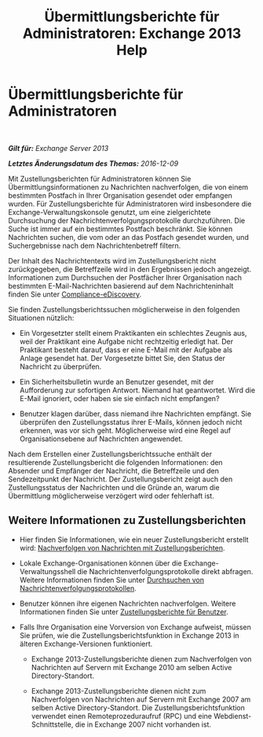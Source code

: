 ﻿---
title: 'Übermittlungsberichte für Administratoren: Exchange 2013 Help'
TOCTitle: Übermittlungsberichte für Administratoren
ms:assetid: d98623d3-e0b7-4cb9-93fb-6351b4a06137
ms:mtpsurl: https://technet.microsoft.com/de-de/library/JJ919241(v=EXCHG.150)
ms:contentKeyID: 51409349
ms.date: 04/24/2018
mtps_version: v=EXCHG.150
ms.translationtype: HT
---

# Übermittlungsberichte für Administratoren

 

_**Gilt für:** Exchange Server 2013_

_**Letztes Änderungsdatum des Themas:** 2016-12-09_

Mit Zustellungsberichten für Administratoren können Sie Übermittlungsinformationen zu Nachrichten nachverfolgen, die von einem bestimmten Postfach in Ihrer Organisation gesendet oder empfangen wurden. Für Zustellungsberichte für Administratoren wird insbesondere die Exchange-Verwaltungskonsole genutzt, um eine zielgerichtete Durchsuchung der Nachrichtenverfolgungsprotokolle durchzuführen. Die Suche ist immer auf ein bestimmtes Postfach beschränkt. Sie können Nachrichten suchen, die vom oder an das Postfach gesendet wurden, und Suchergebnisse nach dem Nachrichtenbetreff filtern.

Der Inhalt des Nachrichtentexts wird im Zustellungsbericht nicht zurückgegeben, die Betreffzeile wird in den Ergebnissen jedoch angezeigt. Informationen zum Durchsuchen der Postfächer Ihrer Organisation nach bestimmten E-Mail-Nachrichten basierend auf dem Nachrichteninhalt finden Sie unter [Compliance-eDiscovery](in-place-ediscovery-exchange-2013-help.md).

Sie finden Zustellungsberichtssuchen möglicherweise in den folgenden Situationen nützlich:

  - Ein Vorgesetzter stellt einem Praktikanten ein schlechtes Zeugnis aus, weil der Praktikant eine Aufgabe nicht rechtzeitig erledigt hat. Der Praktikant besteht darauf, dass er eine E-Mail mit der Aufgabe als Anlage gesendet hat. Der Vorgesetzte bittet Sie, den Status der Nachricht zu überprüfen.

  - Ein Sicherheitsbulletin wurde an Benutzer gesendet, mit der Aufforderung zur sofortigen Antwort. Niemand hat geantwortet. Wird die E-Mail ignoriert, oder haben sie sie einfach nicht empfangen?

  - Benutzer klagen darüber, dass niemand ihre Nachrichten empfängt. Sie überprüfen den Zustellungsstatus ihrer E-Mails, können jedoch nicht erkennen, was vor sich geht. Möglicherweise wird eine Regel auf Organisationsebene auf Nachrichten angewendet.

Nach dem Erstellen einer Zustellungsberichtssuche enthält der resultierende Zustellungsbericht die folgenden Informationen: den Absender und Empfänger der Nachricht, die Betreffzeile und den Sendezeitpunkt der Nachricht. Der Zustellungsbericht zeigt auch den Zustellungsstatus der Nachrichten und die Gründe an, warum die Übermittlung möglicherweise verzögert wird oder fehlerhaft ist.

## Weitere Informationen zu Zustellungsberichten

  - Hier finden Sie Informationen, wie ein neuer Zustellungsbericht erstellt wird: [Nachverfolgen von Nachrichten mit Zustellungsberichten](track-messages-with-delivery-reports-exchange-2013-help.md).

  - Lokale Exchange-Organisationen können über die Exchange-Verwaltungsshell die Nachrichtenverfolgungsprotokolle direkt abfragen. Weitere Informationen finden Sie unter [Durchsuchen von Nachrichtenverfolgungsprotokollen](search-message-tracking-logs-exchange-2013-help.md).

  - Benutzer können ihre eigenen Nachrichten nachverfolgen. Weitere Informationen finden Sie unter [Zustellungsberichte für Benutzer](https://go.microsoft.com/fwlink/?linkid=279920).

  - Falls Ihre Organisation eine Vorversion von Exchange aufweist, müssen Sie prüfen, wie die Zustellungsberichtsfunktion in Exchange 2013 in älteren Exchange-Versionen funktioniert.
    
      - Exchange 2013-Zustellungsberichte dienen zum Nachverfolgen von Nachrichten auf Servern mit Exchange 2010 am selben Active Directory-Standort.
    
      - Exchange 2013-Zustellungsberichte dienen nicht zum Nachverfolgen von Nachrichten auf Servern mit Exchange 2007 am selben Active Directory-Standort. Die Zustellungsberichtsfunktion verwendet einen Remoteprozeduraufruf (RPC) und eine Webdienst-Schnittstelle, die in Exchange 2007 nicht vorhanden ist.

